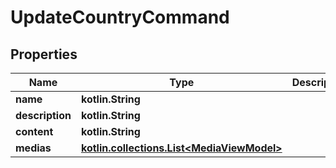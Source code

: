 
# UpdateCountryCommand

## Properties
Name | Type | Description | Notes
------------ | ------------- | ------------- | -------------
**name** | **kotlin.String** |  |  [optional]
**description** | **kotlin.String** |  |  [optional]
**content** | **kotlin.String** |  |  [optional]
**medias** | [**kotlin.collections.List&lt;MediaViewModel&gt;**](MediaViewModel.md) |  |  [optional]



